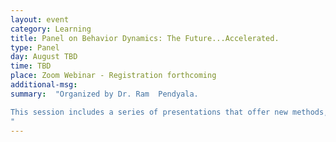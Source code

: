 ```yaml
---
layout: event
category: Learning
title: Panel on Behavior Dynamics: The Future...Accelerated.
type: Panel
day: August TBD
time: TBD
place: Zoom Webinar - Registration forthcoming
additional-msg:
summary:  "Organized by Dr. Ram  Pendyala.

This session includes a series of presentations that offer new methods, data, tools, and insights to understand and model dynamics of behavior.  In a rapidly evolving transportation landscape, characterized by emerging mobility options, generational shifts, and transformative transportation technologies, it is imperative that models account for behavioral dynamics for travel demand forecasting. The pace of change in lifestyles and mobility choices has accelerated dramatically in the wake of the COVID-19 pandemic.  Tune in and be part of the conversation on modeling the future of mobility…accelerated.
"
---
```

